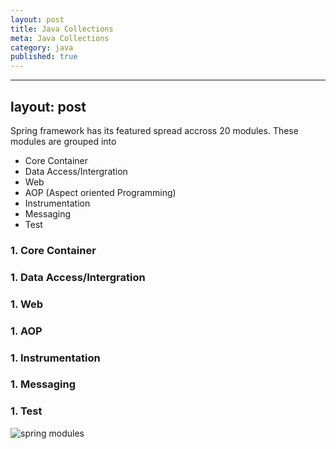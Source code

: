 ```yaml
---
layout: post
title: Java Collections
meta: Java Collections
category: java
published: true
---
```

---
layout: post
---
Spring framework has its featured spread accross 20 modules.  These modules are grouped into 
* Core Container
* Data Access/Intergration
* Web
* AOP (Aspect oriented Programming)
* Instrumentation 
* Messaging
* Test

### 1. **Core Container**

### 1. **Data Access/Intergration**
### 1. **Web**
### 1. **AOP**
### 1. **Instrumentation**
### 1. **Messaging**
### 1. **Test**


![spring modules]({{site.baseurl}}resources/images/spring-framework-modules.JPG)
